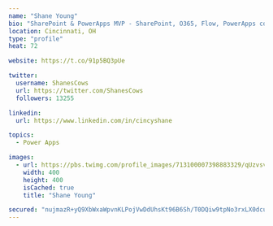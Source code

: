 ```yaml
---
name: "Shane Young"
bio: "SharePoint & PowerApps MVP - SharePoint, O365, Flow, PowerApps consulting? @PowerApps911 | Pure Snark? You found it."
location: Cincinnati, OH
type: "profile"
heat: 72

website: https://t.co/91p5BQ3pUe

twitter:
  username: ShanesCows
  url: https://twitter.com/ShanesCows
  followers: 13255

linkedin:
  url: https://www.linkedin.com/in/cincyshane

topics:
  - Power Apps

images:
  - url: https://pbs.twimg.com/profile_images/713100007398883329/qUzvsvQ3_400x400.jpg
    width: 400
    height: 400
    isCached: true
    title: "Shane Young"

secured: "nujmazR+yQ9XbWxaWpvnKLPojVwDdUhsKt96B6Sh/T0DQiw9tpNo3rxLX0dcuqpO66fkc11AjsT4clmD16U3ehokb+q6HwC3nTW2VOc2OfVRk0ZXWQIaLTxCVoPugVJA4IRuCLkARsgvwyaM+q3M+OVCCs9cIXfCj8WAgMDiqFw856PPytI+qIvrssOwcrHasr1mO4tvoVLtxFOVa+I/NkLqyUJTgSeU9LF8l2pLXflxvUI5eErxgkVdjNUXI2zmnu20tjFamr8W79RZ/VTJreqWcDmp6FJyqTqCiKxDC1BmtYP+cyjtH8u836+XDYRwIO9i5xTwDmSSiKk6+OrLxPldla5+l2sNmk5r/cM7uTQbrWDlm4nGNxjgKLDqShEJFiZ2nV2GVlPRMpzdpnyfCOxs2nuqaHbwnhdXGFK/yW0=;y0hKJao6VuhFVTN8/6DJZw=="
---
```


